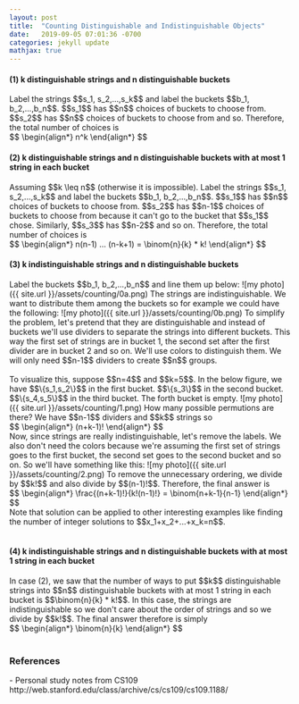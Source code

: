 ```yaml
---
layout: post
title:  "Counting Distinguishable and Indistinguishable Objects"
date:   2019-09-05 07:01:36 -0700
categories: jekyll update
mathjax: true
---
```

<h4><b>(1) k distinguishable strings and n distinguishable buckets</b></h4>
Label the strings $$s_1, s_2,...,s_k$$ and label the buckets $$b_1, b_2,...,b_n$$. $$s_1$$ has $$n$$ choices of buckets to choose from. $$s_2$$ has $$n$$ choices of buckets to choose from and so. Therefore, the total number of choices is
<div center>
$$
\begin{align*}
n^k
\end{align*}
$$
</div>
<!------------------------------------------------------------------------------------>
<h4><b>(2) k distinguishable strings and n distinguishable buckets with at most 1 string in each bucket</b></h4>
Assuming $$k \leq n$$ (otherwise it is impossible). Label the strings $$s_1, s_2,...,s_k$$ and label the buckets $$b_1, b_2,...,b_n$$. $$s_1$$ has $$n$$ choices of buckets to choose from. $$s_2$$ has $$n-1$$ choices of buckets to choose from because it can't go to the bucket that $$s_1$$ chose. Similarly, $$s_3$$ has $$n-2$$ and so on. Therefore, the total number of choices is
<div center>
$$
\begin{align*}
n(n-1) ... (n-k+1) = \binom{n}{k} * k!
\end{align*}
$$
</div>
<!------------------------------------------------------------------------------------>
<h4><b>(3) k indistinguishable strings and n distinguishable buckets</b></h4>
Label the buckets $$b_1, b_2,...,b_n$$ and line them up below:
![my photo]({{ site.url }}/assets/counting/0a.png)
The strings are indistinguishable. We want to distribute them among the buckets so for example we could have the following:
![my photo]({{ site.url }}/assets/counting/0b.png)
To simplify the problem, let's pretend that they are distinguishable and instead of buckets we'll use dividers to separate the strings into different buckets. This way the first set of strings are in bucket 1, the second set after the first divider are in bucket 2 and so on. We'll use colors to distinguish them. We will only need $$n-1$$ dividers to create $$n$$ groups.
<br>
<br>
To visualize this, suppose $$n=4$$ and $$k=5$$. In the below figure, we have $$\{s_1,s_2\}$$ in the first bucket. $$\{s_3\}$$ in the second bucket. $$\{s_4,s_5\}$$ in the third bucket. The forth bucket is empty.
![my photo]({{ site.url }}/assets/counting/1.png)
How many possible permutions are there? We have $$n-1$$ dividers and $$k$$ strings so
<div center>
$$
\begin{align*}
(n+k-1)!
\end{align*}
$$
</div>
Now, since strings are really indistinguishable, let's remove the labels. We also don't need the colors because we're assuming the first set of strings goes to the first bucket, the second set goes to the second bucket and so on. So we'll have something like this:
![my photo]({{ site.url }}/assets/counting/2.png)
To remove the unnecessary ordering, we divide by $$k!$$ and also divide by $$(n-1)!$$. Therefore, the final answer is
<div center>
$$
\begin{align*}
\frac{(n+k-1)!}{k!(n-1)!} = \binom{n+k-1}{n-1}
\end{align*}
$$
</div>
Note that solution can be applied to other interesting examples like finding the number of integer solutions to $$x_1+x_2+...+x_k=n$$.
<br>
<br>
<!------------------------------------------------------------------------------------>
<h4><b>(4) k indistinguishable strings and n distinguishable buckets with at most 1 string in each bucket</b></h4>
In case (2), we saw that the number of ways to put $$k$$ distinguishable strings into $$n$$ distinguishable buckets with at most 1 string in each bucket is $$\binom{n}{k} * k!$$. In this case, the strings are indistinguishable so we don't care about the order of strings and so we divide by $$k!$$. The final answer therefore is simply
<div center>
$$
\begin{align*}
\binom{n}{k}
\end{align*}
$$
</div>
<br>
<!------------------------------------------------------------------------------------>
<h3>References</h3>
- Personal study notes from CS109 http://web.stanford.edu/class/archive/cs/cs109/cs109.1188/
<br>
<br>














